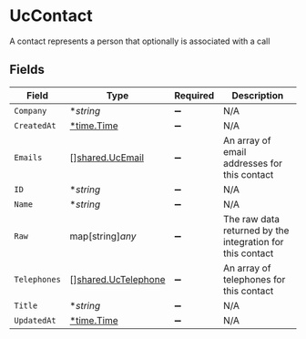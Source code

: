 # UcContact

A contact represents a person that optionally is associated with a call


## Fields

| Field                                                             | Type                                                              | Required                                                          | Description                                                       |
| ----------------------------------------------------------------- | ----------------------------------------------------------------- | ----------------------------------------------------------------- | ----------------------------------------------------------------- |
| `Company`                                                         | **string*                                                         | :heavy_minus_sign:                                                | N/A                                                               |
| `CreatedAt`                                                       | [*time.Time](https://pkg.go.dev/time#Time)                        | :heavy_minus_sign:                                                | N/A                                                               |
| `Emails`                                                          | [][shared.UcEmail](../../../pkg/models/shared/ucemail.md)         | :heavy_minus_sign:                                                | An array of email addresses for this contact                      |
| `ID`                                                              | **string*                                                         | :heavy_minus_sign:                                                | N/A                                                               |
| `Name`                                                            | **string*                                                         | :heavy_minus_sign:                                                | N/A                                                               |
| `Raw`                                                             | map[string]*any*                                                  | :heavy_minus_sign:                                                | The raw data returned by the integration for this contact         |
| `Telephones`                                                      | [][shared.UcTelephone](../../../pkg/models/shared/uctelephone.md) | :heavy_minus_sign:                                                | An array of telephones for this contact                           |
| `Title`                                                           | **string*                                                         | :heavy_minus_sign:                                                | N/A                                                               |
| `UpdatedAt`                                                       | [*time.Time](https://pkg.go.dev/time#Time)                        | :heavy_minus_sign:                                                | N/A                                                               |